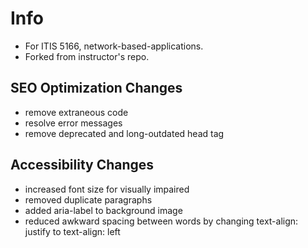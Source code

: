 # Info
- For ITIS 5166, network-based-applications.  
- Forked from instructor's repo.

## SEO Optimization Changes
- remove extraneous code 
- resolve error messages
- remove deprecated and long-outdated head tag <keyword>

## Accessibility Changes
- increased font size for visually impaired
- removed duplicate paragraphs
- added aria-label to background image
- reduced awkward spacing between words by changing text-align: justify to text-align: left
